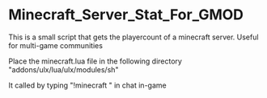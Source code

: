 # Minecraft_Server_Stat_For_GMOD
This is a small script that gets the playercount of a minecraft server. Useful for multi-game communities


Place the minecraft.lua file in the following directory "addons/ulx/lua/ulx/modules/sh"

It called by typing "!minecraft <PlayerName>" in chat in-game
